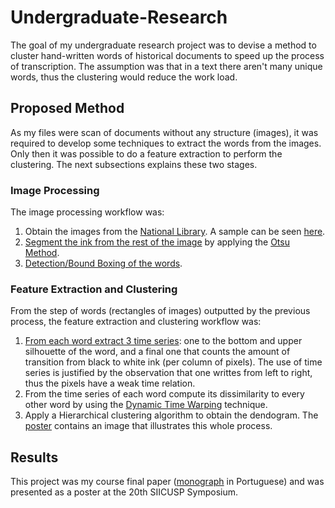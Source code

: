 # Undergraduate-Research

The goal of my undergraduate research project was to devise a method to cluster hand-written words of historical documents to speed up the process of transcription. The assumption was that in a text there aren't many unique words, thus the clustering would reduce the work load.

## Proposed Method

As my files were scan of documents without any structure (images), it was required to develop some techniques to extract the words from the images. Only then it was possible to do a feature extraction to perform the clustering. The next subsections explains these two stages.

### Image Processing

The image processing workflow was:

1. Obtain the images from the [National Library](http://bndigital.bn.br/). A sample can be seen [here](https://github.com/lucasschmidtc/Undergraduate-Research/blob/master/imageProcessing/0-letter.jpg).
2. [Segment the ink from the rest of the image](https://github.com/lucasschmidtc/Undergraduate-Research/blob/master/imageProcessing/2-inkSegmentation.png) by applying the [Otsu Method](https://en.wikipedia.org/wiki/Otsu%27s_method).
3. [Detection/Bound Boxing of the words](https://github.com/lucasschmidtc/Undergraduate-Research/blob/master/imageProcessing/3-boundBoxing.png).

### Feature Extraction and Clustering

From the step of words (rectangles of images) outputted by the previous process, the feature extraction and clustering workflow was:

1. [From each word extract 3 time series](https://github.com/lucasschmidtc/Undergraduate-Research/blob/master/featureClustering/timeSeries.png): one to the bottom and upper silhouette of the word, and a final one that counts the amount of transition from black to white ink (per column of pixels). The use of time series is justified by the observation that one writtes from left to right, thus the pixels have a weak time relation.
2. From the time series of each word compute its dissimilarity to every other word by using the [Dynamic Time Warping](https://en.wikipedia.org/wiki/Dynamic_time_warping) technique.
3. Apply a Hierarchical clustering algorithm to obtain the dendogram. The [poster](https://github.com/lucasschmidtc/Undergraduate-Research/blob/master/poster-wordContour-siicusp-PT_BR.pdf) contains an image that illustrates this whole process.

## Results

This project was my course final paper ([monograph](https://github.com/lucasschmidtc/Undergraduate-Research/blob/master/monograph-wordContour-PT_BR.pdf) in Portuguese) and was presented as a poster at the 20th SIICUSP Symposium.
